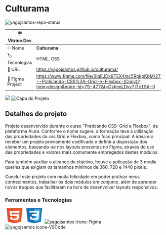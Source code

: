 # Culturama
 
![yagojsantos-repo-status](https://img.shields.io/badge/Status-Concluído-lightgrey?style=for-the-badge&logo=headspace&logoColor=green&color=lightgrey)

| :placard: Vitrine.Dev |     |
| -------------  | --- |
| :sparkles: Nome        | **Culturama**
| :label: Tecnologias | HTML, CSS
| :rocket: URL|  https://yagojsantos.github.io/culturama/
| :memo: Figma Project | https://www.figma.com/file/0IqEJDk9TEX4mc5RpkpKbM/2713---Praticando-CSS%3A-Grid-e-Flexbox-(Copy)?type=design&node-id=79-477&t=OsheqLDvy7I7c1SA-0

<img width="50%" src="https://github.com/yagojsantos/culturama/assets/119305146/23cb6782-0b82-4437-899f-50e105960bd9">
<img src="https://github.com/yagojsantos/culturama/assets/119305146/7d3c2ddc-8ab9-47b8-a2b6-06cdbdea928c#vitrinedev" width="0px" alt="Capa do Projeto">


## Detalhes do projeto

Projeto desenvolvido durante o curso "Praticando CSS: Grid e Flexbox", da plataforma Alura.
Conforme o nome sugere, a formação teve a utilização das propriedades do css Grid e Flexbox, como foco principal. A ideia era receber um projeto previamente codificado e definir a disposição dos elementos, baseando-se nos layouts presentes no Figma, através do uso das propriedades e valores mais comumente empregados destes módulos.

Para também auxiliar o alcance do objetivo, houve a aplicação de 3 media queries que exigiam os tamanhos mínimos de 360, 720 e 1440 pixels.

Concluí este projeto com muita felicidade em poder praticar meus conhecimentos, trabalhar os dois módulos em conjunto, além de aprender novos truques que facilitaram na hora de desenvolver layouts responsivos.

### Ferramentas e Tecnologias
<div style="display:inline-block">
<img alt="yagojsantos ícone-HTML" height="50" width="60" src="https://raw.githubusercontent.com/devicons/devicon/master/icons/html5/html5-original.svg">
<img alt="yagojsantos ícone-CSS" height="50" width="60" src="https://raw.githubusercontent.com/devicons/devicon/master/icons/css3/css3-original.svg">
<img alt="yagojsantos ícone-Figma" height="50" width="60" src="https://cdn.jsdelivr.net/gh/devicons/devicon/icons/figma/figma-original.svg">
<img alt="yagojsantos ícone-VSCode" height="50" width="60" src="https://cdn.jsdelivr.net/gh/devicons/devicon/icons/vscode/vscode-original.svg">
</div>
